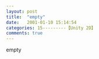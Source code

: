 ```yaml
---
layout: post
title:  "empty"
date:   2001-01-10 15:14:54
categories: 15---------【Unity 2D】
comments: true
---
```

empty
